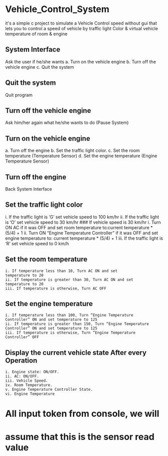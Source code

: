 # Vehicle_Control_System
it's a simple c project to simulate a Vehicle Control speed without gui that lets you to control a  speed of vehicle by traffic light Color &amp;  virtual vehicle temperature of room &amp; engine
## System Interface
Ask the user if he/she wants
  a. Turn on the vehicle engine
  b. Turn off the vehicle engine
  c. Quit the system
## Quit the system
  Quit program
## Turn off the vehicle engine
Ask him/her again what he/she wants to do (Pause System)
## Turn on the vehicle engine
  a. Turn off the engine
  b. Set the traffic light color.
  c. Set the room temperature (Temperature Sensor)
  d. Set the engine temperature (Engine Temperature Sensor)
## Turn off the engine
  Back System Interface
## Set the traffic light color
  i. If the traffic light is ‘G’ set vehicle speed to 100 km/hr
  ii. If the traffic light is ‘O’ set vehicle speed to 30 km/hr
      ### If vehicle speed is 30 km/hr
            i. Turn ON AC if it was OFF and set room temperature to:current
            temperature * (5/4) + 1
            ii. Turn ON “Engine Temperature Controller” if it was OFF and set engine
            temperature to: current temperature * (5/4) + 1
  iii. If the traffic light is ‘R’ set vehicle speed to 0 km/h

## Set the room temperature
    i. If temperature less than 10, Turn AC ON and set
    temperature to 20
    ii. If temperature is greater than 30, Turn AC ON and set
    temperature to 20
    iii. If temperature is otherwise, Turn AC OFF
## Set the engine temperature
    i. If temperature less than 100, Turn “Engine Temperature
    Controller” ON and set temperature to 125
    ii. If temperature is greater than 150, Turn “Engine Temperature
    Controller” ON and set temperature to 125
    iii. If temperature is otherwise, Turn “Engine Temperature
    Controller” OFF
## Display the current vehicle state After every Operation
    i. Engine state: ON/OFF.
    ii. AC: ON/OFF.
    iii. Vehicle Speed.
    iv. Room Temperature.
    v. Engine Temperature Controller State.
    vi. Engine Temperature
# All input token from console, we will 
# assume that this is the sensor read value
